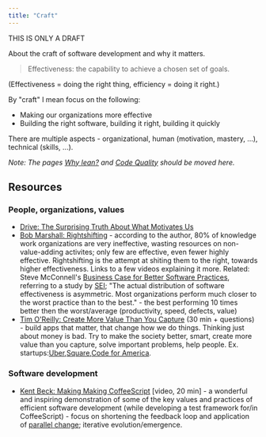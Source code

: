 ```yaml
---
title: "Craft"
---
```

THIS IS ONLY A DRAFT

About the craft of software development and why it matters.

> Effectiveness: the capability to achieve a chosen set of goals.

(Effectiveness = doing the right thing, efficiency = doing it right.)

By "craft" I mean focus on the following:

* Making our organizations more effective
* Building the right software, building it right, building it quickly

There are multiple aspects - organizational, human (motivation, mastery, ...), technical (skills, ...).

_Note: The pages [Why lean?](http://theholyjava.wordpress.com/why-lean/ "Why lean?") and [Code Quality](http://theholyjava.wordpress.com/code-quality/ "Code Quality") should be moved here._

## Resources

### People, organizations, values

* [Drive: The Surprising Truth About What Motivates Us](http://www.amazon.com/Drive-Surprising-Truth-About-Motivates/dp/1594484805/)
* [Bob Marshall: Rightshifting](http://flowchainsensei.wordpress.com/rightshifting/) - according to the author, 80% of knowledge work organizations are very ineffective, wasting resources on non-value-adding activites; only few are effective, even fewer highly effective. Rightshifting is the attempt at shiting them to the right, towards higher effectiveness. Links to a few videos explaining it more. Related: Steve McConnell's [Business Case for Better Software Practices](http://www.stevemcconnell.com/psd/13-businesscase.htm), referring to a study by [SEI](http://www.sei.cmu.edu/); "The actual distribution of software effectiveness is asymmetric. Most organizations perform much closer to the worst practice than to the best." - the best performing 10 times better then the worst/average (productivity, speed, defects, value)
* [Tim O'Reilly: Create More Value Than You Capture](http://ecorner.stanford.edu/authorMaterialInfo.html?mid=3103) (30 min + questions) - build apps that matter, that change how we do things. Thinking just about money is bad. Try to make the society better, smart, create more value than you capture, solve important problems, help people. Ex. startups:[Uber](https://www.uber.com/cities),[Square](https://squareup.com/),[Code for America](http://codeforamerica.org/about/).

### Software development

* [Kent Beck: Making Making CoffeeScript](https://www.youtube.com/watch?v=nIonZ6-4nuU) [video, 20 min] - a wonderful and inspiring demonstration of some of the key values and practices of efficient software development (while developing a test framework for/in CoffeeScript) - focus on shortening the feedback loop and application of [parallel change](https://theholyjava.wordpress.com/wiki/development/parallel-design-parallel-change/); iterative evolution/emergence.
